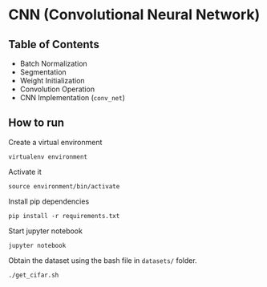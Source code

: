 # CNN (Convolutional Neural Network)

## Table of Contents

* Batch Normalization
* Segmentation
* Weight Initialization
* Convolution Operation
* CNN Implementation (`conv_net`)

## How to run

Create a virtual environment

    virtualenv environment

Activate it

    source environment/bin/activate

Install pip dependencies

    pip install -r requirements.txt

Start jupyter notebook

    jupyter notebook

Obtain the dataset using the bash file in `datasets/` folder.

    ./get_cifar.sh
